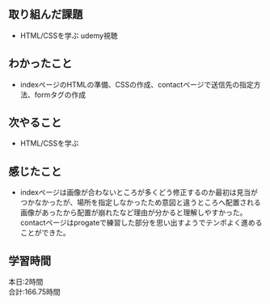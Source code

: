 ## 取り組んだ課題
- HTML/CSSを学ぶ udemy視聴
## わかったこと
- indexページのHTMLの準備、CSSの作成、contactページで送信先の指定方法、formタグの作成
## 次やること
- HTML/CSSを学ぶ
## 感じたこと
- indexページは画像が合わないところが多くどう修正するのか最初は見当がつかなかったが、場所を指定しなかったため意図と違うところへ配置される画像があったから配置が崩れたなど理由が分かると理解しやすかった。contactページはprogateで練習した部分を思い出すようでテンポよく進めることができた。
## 学習時間　
本日:2時間<br>
合計:166.75時間

